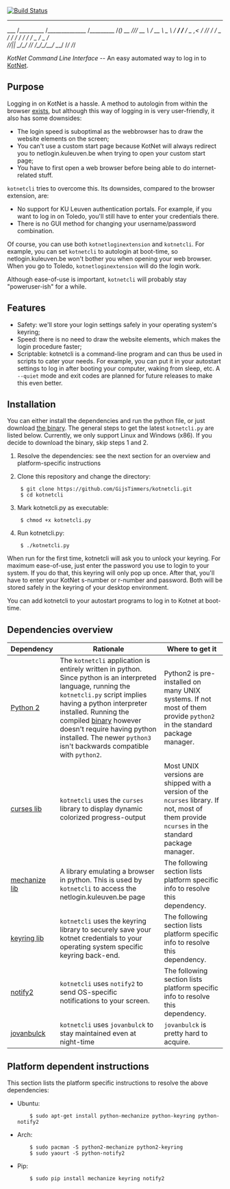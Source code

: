 [![Build Status](https://travis-ci.org/GijsTimmers/kotnetcli.svg?branch=master)](https://travis-ci.org/GijsTimmers/kotnetcli)

______       _____            _____      __________ 
___  /_________  /______________  /_________  /__(_)
__  //_/  __ \  __/_  __ \  _ \  __/  ___/_  /__  / 
_  ,<  / /_/ / /_ _  / / /  __/ /_ / /__ _  / _  /  
/_/|_| \____/\__/ /_/ /_/\___/\__/ \___/ /_/  /_/   
                                                    


*KotNet Command Line Interface* -- An easy automated way to log in to
[KotNet](https://admin.kuleuven.be/icts/english/kotnet).

## Purpose

Logging in on KotNet is a hassle. A method to autologin from within the
browser
[exists](https://code.google.com/p/kotnetloginextension/),
but although this way of logging in is very user-friendly, it also has
some downsides:

- The login speed is suboptimal as the webbrowser has to draw the 
website elements on the screen;
- You can't use a custom start page because KotNet will always redirect
you to netlogin.kuleuven.be when trying to open your custom start page;
- You have to first open a web browser before being able to do internet-
related stuff.

`kotnetcli` tries to overcome this. Its downsides, compared to the 
browser extension, are:

- No support for KU Leuven authentication portals. For example, if you
want to log in on Toledo, you'll still have to enter your credentials
there.
- There is no GUI method for changing your username/password
combination.

Of course, you can use both `kotnetloginextension` and `kotnetcli`. For
example, you can set `kotnetcli` to autologin at boot-time, so 
netlogin.kuleuven.be won't bother you when opening your web browser. 
When you go to Toledo, `kotnetloginextension` will do the login work.

Although ease-of-use is important, `kotnetcli` will probably stay
"poweruser-ish" for a while.

## Features

- Safety: we'll store your login settings safely in your operating
system's keyring;
- Speed: there is no need to draw the website elements, which makes the
login procedure faster;
- Scriptable: kotnetcli is a command-line program and can thus be used
in scripts to cater your needs. For example, you can put it in your
autostart settings to log in after booting your computer, waking from
sleep, etc. A `--quiet` mode and exit codes are planned for future
releases to make this even better.

## Installation

You can either install the dependencies and run the python file, or just
download
[the binary](https://github.com/GijsTimmers/kotnetcli/releases/latest).
The general steps to get the latest `kotnetcli.py` are listed below.
Currently, we only support Linux and Windows (x86).
If you decide to download the binary, skip steps 1 and 2.

1. Resolve the dependencies: see the next section for an overview and
platform-specific instructions
        
2. Clone this repository and change the directory:

        $ git clone https://github.com/GijsTimmers/kotnetcli.git
        $ cd kotnetcli
        
3. Mark kotnetcli.py as executable:

        $ chmod +x kotnetcli.py
        
4. Run kotnetcli.py:

        $ ./kotnetcli.py

When run for the first time, kotnetcli will ask you to unlock your keyring. For
maximum ease-of-use, just enter the password you use to login to your system. If
you do that, this keyring will only pop up once.
After that, you'll have to enter your KotNet s-number or r-number and password.
Both will be stored safely in the keyring of your desktop environment.

You can add kotnetcli to your autostart programs to log in to Kotnet
at boot-time.

## Dependencies overview

| Dependency | Rationale | Where to get it|
|------------|-----------|--------------|
| [Python 2](https://www.python.org) | The `kotnetcli` application is entirely written in python.  Since python is an interpreted language, running the `kotnetcli.py` script implies having a python interpreter installed. Running the compiled [binary](https://github.com/GijsTimmers/kotnetcli/releases/latest) however doesn't require having python installed. The newer `python3` isn't backwards compatible with `python2`. | Python2 is pre-installed on many UNIX systems. If not most of them provide `python2` in the standard package manager.|
| [curses lib](https://docs.python.org/2/library/curses.html) | `kotnetcli` uses the `curses` library to display dynamic colorized progress-output  | Most UNIX versions are shipped with a version of the `ncurses` library. If not, most of them provide `ncurses` in the standard package manager. |
| [mechanize lib](https://pypi.python.org/pypi/mechanize/) | A library emulating a browser in python. This is used by `kotnetcli` to access the netlogin.kuleuven.be page | The following section lists platform specific info to resolve this dependency.|
| [keyring lib](https://pypi.python.org/pypi/keyring) | `kotnetcli` uses the keyring library to securely save your kotnet credentials to your operating system specific keyring back-end. | The following section lists platform specific info to resolve this dependency.|
| [notify2](https://pypi.python.org/pypi/notify2) | `kotnetcli` uses `notify2` to send OS-specific notifications to your screen. | The following section lists platform specific info to resolve this dependency.|
| [jovanbulck](https://github.com/jovanbulck) | `kotnetcli` uses `jovanbulck` to stay maintained even at night-time | `jovanbulck` is pretty hard to acquire.|
## Platform dependent instructions
This section lists the platform specific instructions to resolve the above dependencies:

  - Ubuntu:
  
            $ sudo apt-get install python-mechanize python-keyring python-notify2
        
  - Arch:
  
            $ sudo pacman -S python2-mechanize python2-keyring
            $ sudo yaourt -S python-notify2 
        
  - Pip:
  
            $ sudo pip install mechanize keyring notify2

